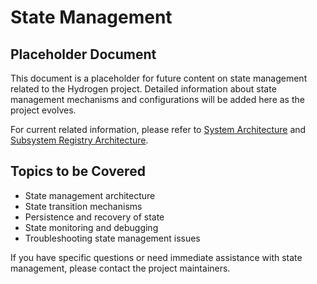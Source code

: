 # State Management

## Placeholder Document

This document is a placeholder for future content on state management related to the Hydrogen project. Detailed information about state management mechanisms and configurations will be added here as the project evolves.

For current related information, please refer to [System Architecture](/docs/reference/system_architecture.md) and [Subsystem Registry Architecture](/docs/reference/subsystem_registry_architecture.md).

## Topics to be Covered

- State management architecture
- State transition mechanisms
- Persistence and recovery of state
- State monitoring and debugging
- Troubleshooting state management issues

If you have specific questions or need immediate assistance with state management, please contact the project maintainers.
